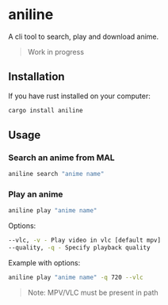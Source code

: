 # aniline

A cli tool to search, play and download anime.

> Work in progress

## Installation

If you have rust installed on your computer:
```sh
cargo install aniline
```

## Usage

### Search an anime from MAL

```sh
aniline search "anime name"
```

### Play an anime

```sh
aniline play "anime name"
```

Options:

```sh
--vlc, -v - Play video in vlc [default mpv]
--quality, -q - Specify playback quality
```

Example with options:
```sh
aniline play "anime name" -q 720 --vlc
```

> Note: MPV/VLC must be present in path
